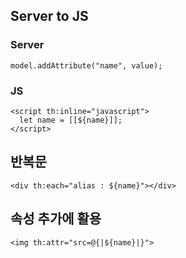 ## Server to JS
### Server
```
model.addAttribute("name", value);
```

### JS
```
<script th:inline="javascript">
  let name = [[${name}]];
</script>
```

## 반복문
```
<div th:each="alias : ${name}"></div>
```

## 속성 추가에 활용
```
<img th:attr="src=@{|${name}|}">
```
